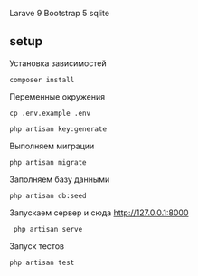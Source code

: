 Larave 9
Bootstrap 5
sqlite

## setup

Установка зависимостей
```
composer install
```

Переменные окружения
```
cp .env.example .env
```

```
php artisan key:generate
```

Выполняем миграции
```
php artisan migrate
```

Заполняем базу данными
```
php artisan db:seed
```

Запускаем сервер и сюда http://127.0.0.1:8000
```
 php artisan serve
```

Запуск тестов
```
php artisan test
```
